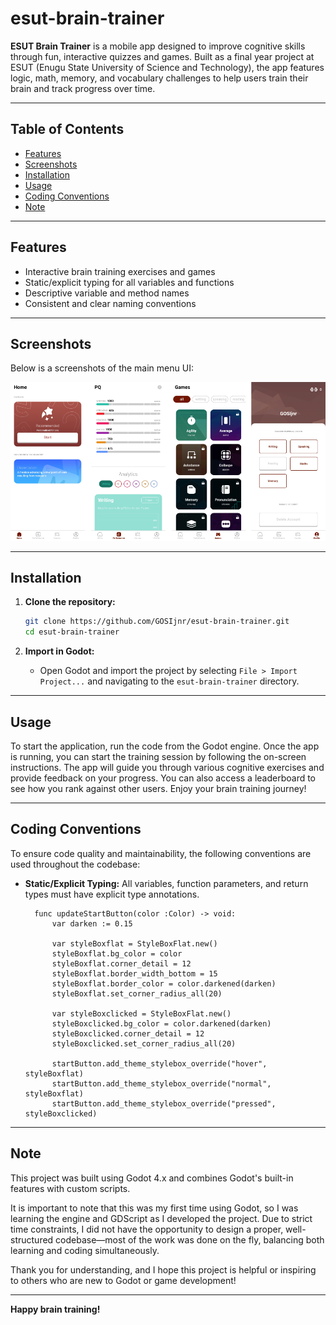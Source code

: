 # esut-brain-trainer

**ESUT Brain Trainer** is a mobile app designed to improve cognitive skills through fun, interactive quizzes and games. Built as a final year project at ESUT (Enugu State University of Science and Technology), the app features logic, math, memory, and vocabulary challenges to help users train their brain and track progress over time.

---

## Table of Contents

- [Features](#features)
- [Screenshots](#screenshots)
- [Installation](#installation)
- [Usage](#usage)
- [Coding Conventions](#coding-conventions)
- [Note](#note)

---

## Features

- Interactive brain training exercises and games
- Static/explicit typing for all variables and functions
- Descriptive variable and method names
- Consistent and clear naming conventions

---

## Screenshots

Below is a screenshots of the main menu UI:

![alt text](ReadMe/Screenshot_UI.png)

---

## Installation

1. **Clone the repository:**
   ```bash
   git clone https://github.com/GOSIjnr/esut-brain-trainer.git
   cd esut-brain-trainer
   ```

2. **Import in Godot:**
   - Open Godot and import the project by selecting `File > Import Project...` and navigating to the `esut-brain-trainer` directory.

---

## Usage

To start the application, run the code from the Godot engine. Once the app is running, you can start the training session by following the on-screen instructions. The app will guide you through various cognitive exercises and provide feedback on your progress. You can also access a leaderboard to see how you rank against other users. Enjoy your brain training journey!

---

## Coding Conventions

To ensure code quality and maintainability, the following conventions are used throughout the codebase:

- **Static/Explicit Typing:**
  All variables, function parameters, and return types must have explicit type annotations.
  ```GDScript
	func updateStartButton(color :Color) -> void:
		var darken := 0.15

		var styleBoxflat = StyleBoxFlat.new()
		styleBoxflat.bg_color = color
		styleBoxflat.corner_detail = 12
		styleBoxflat.border_width_bottom = 15
		styleBoxflat.border_color = color.darkened(darken)
		styleBoxflat.set_corner_radius_all(20)

		var styleBoxclicked = StyleBoxFlat.new()
		styleBoxclicked.bg_color = color.darkened(darken)
		styleBoxclicked.corner_detail = 12
		styleBoxclicked.set_corner_radius_all(20)

		startButton.add_theme_stylebox_override("hover", styleBoxflat)
		startButton.add_theme_stylebox_override("normal", styleBoxflat)
		startButton.add_theme_stylebox_override("pressed", styleBoxclicked)
  ```

---

## Note

This project was built using Godot 4.x and combines Godot's built-in features with custom scripts.

It is important to note that this was my first time using Godot, so I was learning the engine and GDScript as I developed the project.
Due to strict time constraints, I did not have the opportunity to design a proper, well-structured codebase—most of the work was done on the fly, balancing both learning and coding simultaneously.

Thank you for understanding, and I hope this project is helpful or inspiring to others who are new to Godot or game development!

---

**Happy brain training!**
